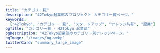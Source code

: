 ```yaml
---
title: "カテゴリ一覧"
description: "42Tokyo起業部のプロジェクト カテゴリ一覧ページ。"
keywords:
  ["42Tokyo", "カテゴリー一覧", "スタートアップ", "ナレッジ共有", "起業"]
ogTitle: "カテゴリ一覧 - 42Tokyo 起業部"
ogDescription: "42Tokyo起業部のカテゴリー別ナレッジページ。"
ogImage: "/images/og.webp"
twitterCard: "summary_large_image"
---
```

